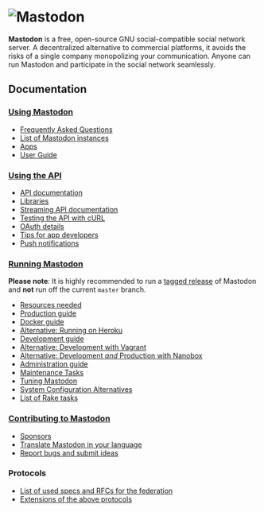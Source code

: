 ![Mastodon](https://i.imgur.com/NhZc40l.png)
====

**Mastodon** is a free, open-source GNU social-compatible social network server. A decentralized alternative to commercial platforms, it avoids the risks of a single company monopolizing your communication. Anyone can run Mastodon and participate in the social network seamlessly.

## Documentation

### [Using Mastodon](Using-Mastodon)
- [Frequently Asked Questions](Using-Mastodon/FAQ.md)
- [List of Mastodon instances](Using-Mastodon/List-of-Mastodon-instances.md)
- [Apps](Using-Mastodon/Apps.md)
- [User Guide](Using-Mastodon/User-guide.md)

### [Using the API](Using-the-API)
- [API documentation](Using-the-API/API.md)
- [Libraries](Using-the-API/Libraries.md)
- [Streaming API documentation](Using-the-API/Streaming-API.md)
- [Testing the API with cURL](Using-the-API/Testing-with-cURL.md)
- [OAuth details](Using-the-API/OAuth-details.md)
- [Tips for app developers](Using-the-API/Tips-for-app-developers.md)
- [Push notifications](Using-the-API/Push-notifications.md)

### [Running Mastodon](Running-Mastodon)

**Please note**: It is highly recommended to run a [tagged release](https://github.com/tootsuite/mastodon/releases) of Mastodon and **not** run off the current `master` branch.

- [Resources needed](Running-Mastodon/Resources-needed.md)
- [Production guide](Running-Mastodon/Production-guide.md)
- [Docker guide](Running-Mastodon/Docker-Guide.md)
- [Alternative: Running on Heroku](Running-Mastodon/Heroku-guide.md)
- [Development guide](Running-Mastodon/Development-guide.md)
- [Alternative: Development with Vagrant](Running-Mastodon/Vagrant-guide.md)
- [Alternative: Development _and_ Production with Nanobox](Running-Mastodon/Nanobox-Guide.md)
- [Administration guide](Running-Mastodon/Administration-guide.md)
- [Maintenance Tasks](Running-Mastodon/Maintenance-Tasks.md)
- [Tuning Mastodon](Running-Mastodon/Tuning.md)
- [System Configuration Alternatives](Running-Mastodon/Alternatives.md)
- [List of Rake tasks](Running-Mastodon/List-of-Rake-tasks.md)

### [Contributing to Mastodon](Contributing-to-Mastodon)
- [Sponsors](Contributing-to-Mastodon/Sponsors.md)
- [Translate Mastodon in your language](Contributing-to-Mastodon/Translating.md)
- [Report bugs and submit ideas](https://github.com/tootsuite/mastodon/issues)

### Protocols

- [List of used specs and RFCs for the federation](Specs-and-RFCs-used.md)
- [Extensions of the above protocols](Extensions.md)
